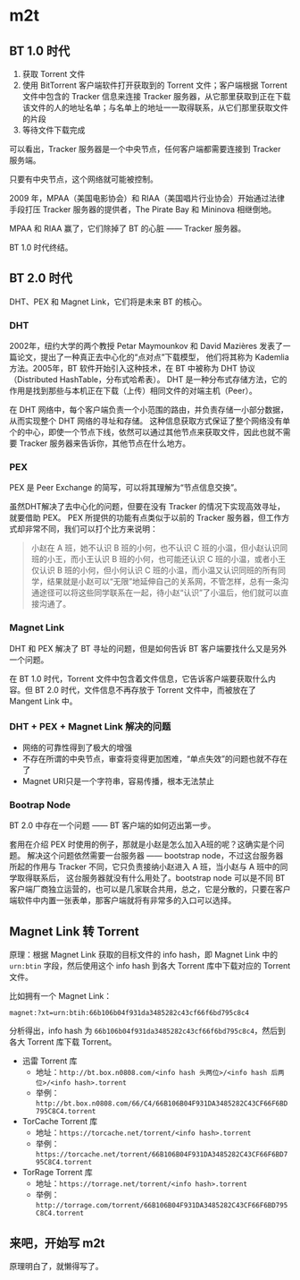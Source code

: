 # m2t

## BT 1.0 时代
1. 获取 Torrent 文件
2. 使用 BitTorrent 客户端软件打开获取到的 Torrent 文件；客户端根据 Torrent 文件中包含的 Tracker 信息来连接 Tracker 服务器，从它那里获取到正在下载该文件的人的地址名单；与名单上的地址一一取得联系，从它们那里获取文件的片段
3. 等待文件下载完成

可以看出，Tracker 服务器是一个中央节点，任何客户端都需要连接到 Tracker 服务端。

只要有中央节点，这个网络就可能被控制。

2009 年，MPAA（美国电影协会）和 RIAA（美国唱片行业协会）开始通过法律手段打压 Tracker 服务器的提供者，The Pirate Bay 和 Mininova 相继倒地。

MPAA 和 RIAA 赢了，它们除掉了 BT 的心脏 —— Tracker 服务器。

BT 1.0 时代终结。

## BT 2.0 时代
DHT、PEX 和 Magnet Link，它们将是未来 BT 的核心。

### DHT
2002年，纽约大学的两个教授 Petar Maymounkov 和 David Mazières 发表了一篇论文，提出了一种真正去中心化的“点对点”下载模型，
他们将其称为 Kademlia 方法。2005年，BT 软件开始引入这种技术，在 BT 中被称为 DHT 协议（Distributed HashTable，分布式哈希表）。
DHT 是一种分布式存储方法，它的作用是找到那些与本机正在下载（上传）相同文件的对端主机（Peer）。

在 DHT 网络中，每个客户端负责一个小范围的路由，并负责存储一小部分数据，从而实现整个 DHT 网络的寻址和存储。
这种信息获取方式保证了整个网络没有单个的中心，即使一个节点下线，依然可以通过其他节点来获取文件，因此也就不需要 Tracker 服务器来告诉你，其他节点在什么地方。

### PEX
PEX 是 Peer Exchange 的简写，可以将其理解为“节点信息交换”。

虽然DHT解决了去中心化的问题，但要在没有 Tracker 的情况下实现高效寻址，就要借助 PEX。
PEX 所提供的功能有点类似于以前的 Tracker 服务器，但工作方式却非常不同，我们可以打个比方来说明：

> 小赵在 A 班，她不认识 B 班的小何，也不认识 C 班的小温，但小赵认识同班的小王，而小王认识 B 班的小何，也可能还认识 C 班的小温，或者小王仅认识 B 班的小何，但小何认识 C 班的小温，而小温又认识同班的所有同学，结果就是小赵可以“无限”地延伸自己的关系网，不管怎样，总有一条沟通途径可以将这些同学联系在一起，待小赵“认识”了小温后，他们就可以直接沟通了。

### Magnet Link
DHT 和 PEX 解决了 BT 寻址的问题，但是如何告诉 BT 客户端要找什么又是另外一个问题。

在 BT 1.0 时代，Torrent 文件中包含着文件信息，它告诉客户端要获取什么内容。但 BT 2.0 时代，文件信息不再存放于 Torrent 文件中，而被放在了
Mangent Link 中。

### DHT + PEX + Magnet Link 解决的问题

* 网络的可靠性得到了极大的增强
* 不存在所谓的中央节点，审查将变得更加困难，“单点失效”的问题也就不存在了
* Magnet URI只是一个字符串，容易传播，根本无法禁止

### Bootrap Node
BT 2.0 中存在一个问题 —— BT 客户端的如何迈出第一步。

套用在介绍 PEX 时使用的例子，那就是小赵是怎么加入A班的呢？这确实是个问题。
解决这个问题依然需要一台服务器 —— bootstrap node，不过这台服务器所起的作用与 Tracker 不同，它只负责接纳小赵进入 A 班，当小赵与 A 班中的同学取得联系后，
这台服务器就没有什么用处了。bootstrap node 可以是不同 BT 客户端厂商独立运营的，也可以是几家联合共用，总之，它是分散的，只要在客户端软件中内置一张表单，那客户端就将有非常多的入口可以选择。

## Magnet Link 转 Torrent

原理：根据 Magnet Link 获取的目标文件的 info hash，即 Magnet Link 中的 `urn:btin` 字段，然后使用这个 info hash 到各大 Torrent 库中下载对应的 Torrent 文件。

比如拥有一个 Magnet Link：

    magnet:?xt=urn:btih:66b106b04f931da3485282c43cf66f6bd795c8c4

分析得出，info hash 为 `66b106b04f931da3485282c43cf66f6bd795c8c4`，然后到各大 Torrent 库下载 Torrent。

* 迅雷 Torrent 库
  * 地址：`http://bt.box.n0808.com/<info hash 头两位>/<info hash 后两位>/<info hash>.torrent`
  * 举例：`http://bt.box.n0808.com/66/C4/66B106B04F931DA3485282C43CF66F6BD795C8C4.torrent`
* TorCache Torrent 库
  * 地址：`https://torcache.net/torrent/<info hash>.torrent`
  * 举例：`https://torcache.net/torrent/66B106B04F931DA3485282C43CF66F6BD795C8C4.torrent`
* TorRage Torrent 库
  * 地址：`https://torrage.net/torrent/<info hash>.torrent`
  * 举例：`http://torrage.com/torrent/66B106B04F931DA3485282C43CF66F6BD795C8C4.torrent`


## 来吧，开始写 m2t

原理明白了，就懒得写了。
